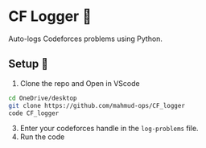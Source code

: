 # CF Logger 📝

Auto-logs Codeforces problems using Python.

## Setup 🔧

1. Clone the repo and Open in VScode
```bash
cd OneDrive/desktop
git clone https://github.com/mahmud-ops/CF_logger
code CF_logger
```
3. Enter your codeforces handle in the `log-problems` file.
4. Run the code
